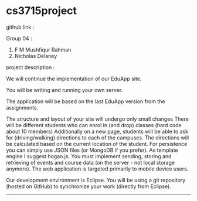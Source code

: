 # cs3715project

github link : 


Group 04 : 
1. F M Mushfiqur Rahman
2. Nicholas Delaney 

project description : 

We will continue the implementation of our EduApp site.

You will be writing and running your own server.

The application will be based on the last EduApp version from the assignments.

The structure and layout of your site will undergo only small changes
There will be different students who can enrol in (and drop) classes (hard code about 10 members)
Additionally on a new page, students will be able to ask for (driving/walking) directions to each of the campuses. The directions will be calculated based on the current location of the student.
For persistence you can simply use JSON files (or MongoDB if you prefer). As template engine I suggest hogan.js. You must implement sending, storing and retrieving of events and course data (on the server - not local storage anymore). The web application is targeted primarily to mobile device users.

Our development environment is Eclipse. You will be using a git repository (hosted on GitHub) to synchronize your work (directly from Eclipse).

-------------------------------------------------------------------------
